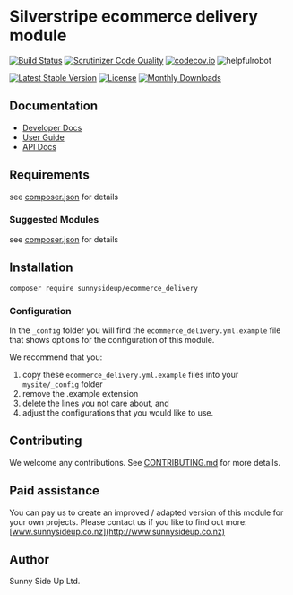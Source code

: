 # Silverstripe ecommerce delivery module
[![Build Status](https://travis-ci.org/sunnysideup/silverstripe-ecommerce_delivery.svg?branch=master)](https://travis-ci.org/sunnysideup/silverstripe-ecommerce_delivery)
[![Scrutinizer Code Quality](https://scrutinizer-ci.com/g/sunnysideup/silverstripe-ecommerce_delivery/badges/quality-score.png?b=master)](https://scrutinizer-ci.com/g/sunnysideup/silverstripe-ecommerce_delivery/?branch=master)
[![codecov.io](https://codecov.io/github/sunnysideup/silverstripe-ecommerce_delivery/coverage.svg?branch=master)](https://codecov.io/github/sunnysideup/silverstripe-ecommerce_delivery?branch=master)
![helpfulrobot](https://helpfulrobot.io/sunnysideup/ecommerce_delivery/badge)

[![Latest Stable Version](https://poser.pugx.org/sunnysideup/ecommerce_delivery/version)](https://packagist.org/packages/sunnysideup/ecommerce_delivery)
[![License](https://poser.pugx.org/sunnysideup/ecommerce_delivery/license)](https://packagist.org/packages/sunnysideup/ecommerce_delivery)
[![Monthly Downloads](https://poser.pugx.org/sunnysideup/ecommerce_delivery/d/monthly)](https://packagist.org/packages/sunnysideup/ecommerce_delivery)


## Documentation



 * [Developer Docs](docs/en/INDEX.md)
 * [User Guide](docs/en/userguide.md)
 * [API Docs](http://docs.ssmods.com/sunnysideup/ecommerce_delivery/classes.xhtml)

## Requirements



see [composer.json](composer.json) for details

### Suggested Modules



see [composer.json](composer.json) for details


## Installation


```
composer require sunnysideup/ecommerce_delivery
```

### Configuration



In the `_config` folder you will find the `ecommerce_delivery.yml.example`
file that shows options for the configuration of this module.

We recommend that you:

  1. copy these `ecommerce_delivery.yml.example` files into your
`mysite/_config` folder
  2. remove the .example extension
  3. delete the lines you not care about, and
  4. adjust the configurations that you would like to use.


## Contributing



We welcome any contributions. See [CONTRIBUTING.md](CONTRIBUTING.md) for more details.

## Paid assistance



You can pay us to create an improved / adapted version of this module for your own projects.  Please contact us if you like to find out more: [www.sunnysideup.co.nz](http://www.sunnysideup.co.nz)

## Author



Sunny Side Up Ltd.
